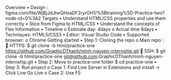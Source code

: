 Overview
  •	Design : figma.com/file/WjBjJdJtwQHxaDF2ryrGH1/%5Btraining%5D-Practice-two?node-id=0%3A2
Targets
  •	Understand HTML/CSS properties and use them correctly
  •	Slice from Figma to HTML/CSS
  •	Understand the concepts of Flex
Information
  •	Timeline
    o	Estimate day: 4days
    o	Actual time 8days
  •	Techniques: HTML5/CSS3
  •	Editor: Visual Studio Code
  •	Supported browser:
    o	Chrome
Getting started
  •	Step 1: Cloning the repo
    o	Main repo :
      	HTTPS: $ git clone -b html/practice-one https://github.com/GraphicDThanh/minh-nguyen-internship.git
      	SSH: $ git clone -b html/practice-one git@github.com:GraphicDThanh/minh-nguyen-internship.git
  •	Step 2: Move to practice-one folder $ cd practice-one
  •	Step 3: Run project 
    o	Case 1: Find Live Server in Extensions and install -> Click Live Go Live
    o	Case 2: Use F5